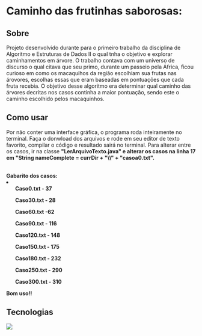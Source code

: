 <h1>Caminho das frutinhas saborosas:</h1>

<h2>Sobre</h2>
<p>Projeto desenvolvido durante para o primeiro trabalho da disciplina de Algoritmo e Estruturas de Dados II o qual tnha o objetivo e explorar caminhamentos em árvore. O trabalho contava com
um universo de discurso o qual citava que seu primo, durante um passeio pela África, ficou curioso em como os macaquihos da região escolhiam sua frutas nas árovores, escolhas essas que eram 
baseadas em pontuações que cada fruta recebia. O objetivo desse algoritmo era determinar qual caminho das árvores decritas nos casos continha a maior pontuação, sendo este o caminho escolhido 
pelos macaquinhos. </p>

## Como usar
  <p>Por não conter uma interface gráfica, o programa roda inteiramente no terminal. Faça o donwload dos arquivos e rode em seu editor de texto favorito, compilar o código e resultado 
  sairá no terminal. Para alterar entre os casos, ir na classe <strong>"LerArquivoTexto.java"<strong> e alterar os casos na <strong>linha 17<strong> em 
  "String nameComplete = currDir + "\\" + "<strong>casoa0.txt<strong>". </p><br>
  Gabarito dos casos:
    <li>
      <ul>Caso0.txt - 37</ul>
      <ul>Caso30.txt - 28</ul>
      <ul>Caso60.txt -62</ul>
      <ul>Caso90.txt - 116</ul>
      <ul>Caso120.txt - 148</ul>
      <ul>Caso150.txt - 175</ul>
      <ul>Caso180.txt - 232</ul>
      <ul>Caso250.txt - 290</ul>
      <ul>Caso300.txt - 310</ul>
    </li>  
  
  Bom uso!!

## Tecnologias
<div>
  <img src="https://img.shields.io/badge/JAVA-239120?style=for-the-badge&logo=java&logoColor=white">
</div>
